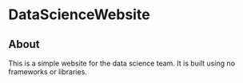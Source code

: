 # DataScienceWebsite

## About

This is a simple website for the data science team. It is built using no frameworks or libraries.
